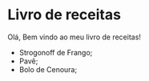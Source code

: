 # Livro de receitas

Olá, Bem vindo ao meu livro de receitas!

 - Strogonoff de Frango;
 - Pavê;
 - Bolo de Cenoura;
